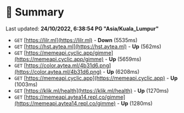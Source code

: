 # 📖 Summary
Last updated: **24/10/2022, 6:38:54 PG "Asia/Kuala_Lumpur"**

- `GET` [https://lilr.ml](https://lilr.ml) - **Down** (5535ms)
- `GET` [https://hst.aytea.ml](https://hst.aytea.ml) - **Up** (562ms)
- `GET` [https://memeapi.cyclic.app/gimme](https://memeapi.cyclic.app/gimme) - **Up** (5659ms)
- `GET` [https://color.aytea.ml/4b31d6.png](https://color.aytea.ml/4b31d6.png) - **Up** (6208ms)
- `GET` [https://memeapi.cyclic.app](https://memeapi.cyclic.app) - **Up** (1003ms)
- `GET` [https://klik.ml/health](https://klik.ml/health) - **Up** (1270ms)
- `GET` [https://memeapi.aytea14.repl.co/gimme](https://memeapi.aytea14.repl.co/gimme) - **Up** (1280ms)
